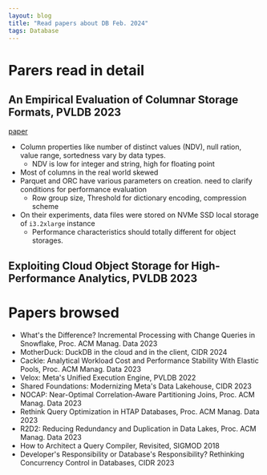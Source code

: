 ```yaml
---
layout: blog
title: "Read papers about DB Feb. 2024"
tags: Database
---
```


<!--end_excerpt-->

# Parers read in detail
## An Empirical Evaluation of Columnar Storage Formats, PVLDB 2023
[paper](https://www.vldb.org/pvldb/vol17/p148-zeng.pdf)

- Column properties like number of distinct values (NDV), null ration, value range, sortedness vary by data types.
  - NDV is low for integer and string, high for floating point
- Most of columns in the real world skewed
- Parquet and ORC have various parameters on creation. need to clarify conditions for performance evaluation
  - Row group size, Threshold for dictionary encoding, compression scheme
- On their experiments, data files were stored on NVMe SSD local storage of `i3.2xlarge` instance
  - Performance characteristics should totally different for object storages.


## Exploiting Cloud Object Storage for High-Performance Analytics, PVLDB 2023


# Papers browsed
- What's the Difference? Incremental Processing with Change Queries in Snowflake, Proc. ACM Manag. Data 2023
- MotherDuck: DuckDB in the cloud and in the client, CIDR 2024
- Cackle: Analytical Workload Cost and Performance Stability With Elastic Pools, Proc. ACM Manag. Data 2023
- Velox: Meta's Unified Execution Engine, PVLDB 2022
- Shared Foundations: Modernizing Meta's Data Lakehouse, CIDR 2023
- NOCAP: Near-Optimal Correlation-Aware Partitioning Joins, Proc. ACM Manag. Data 2023
- Rethink Query Optimization in HTAP Databases, Proc. ACM Manag. Data 2023
- R2D2: Reducing Redundancy and Duplication in Data Lakes, Proc. ACM Manag. Data 2023
- How to Architect a Query Compiler, Revisited, SIGMOD 2018
- Developer's Responsibility or Database's Responsibility? Rethinking Concurrency Control in Databases, CIDR 2023
